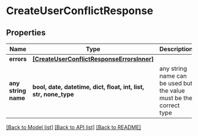 # CreateUserConflictResponse


## Properties
Name | Type | Description | Notes
------------ | ------------- | ------------- | -------------
**errors** | [**[CreateUserConflictResponseErrorsInner]**](CreateUserConflictResponseErrorsInner.md) |  | [optional] 
**any string name** | **bool, date, datetime, dict, float, int, list, str, none_type** | any string name can be used but the value must be the correct type | [optional]

[[Back to Model list]](../README.md#documentation-for-models) [[Back to API list]](../README.md#documentation-for-api-endpoints) [[Back to README]](../README.md)


